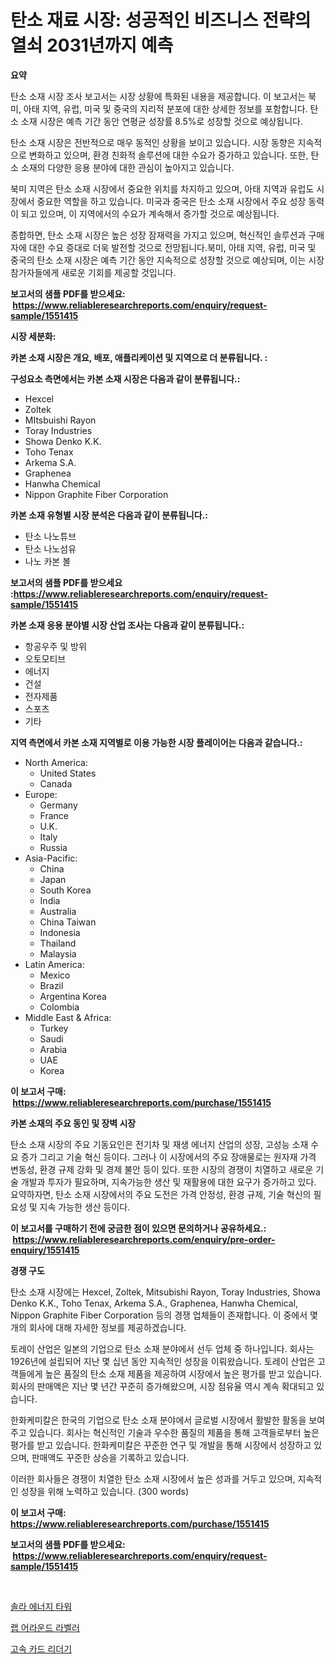 <p><h1>탄소 재료 시장: 성공적인 비즈니스 전략의 열쇠 2031년까지 예측</h1></p><p><strong>요약</strong></p>
<p><p>탄소 소재 시장 조사 보고서는 시장 상황에 특화된 내용을 제공합니다. 이 보고서는 북미, 아태 지역, 유럽, 미국 및 중국의 지리적 분포에 대한 상세한 정보를 포함합니다. 탄소 소재 시장은 예측 기간 동안 연평균 성장률 8.5%로 성장할 것으로 예상됩니다.</p><p>탄소 소재 시장은 전반적으로 매우 동적인 상황을 보이고 있습니다. 시장 동향은 지속적으로 변화하고 있으며, 환경 친화적 솔루션에 대한 수요가 증가하고 있습니다. 또한, 탄소 소재의 다양한 응용 분야에 대한 관심이 높아지고 있습니다.</p><p>북미 지역은 탄소 소재 시장에서 중요한 위치를 차지하고 있으며, 아태 지역과 유럽도 시장에서 중요한 역할을 하고 있습니다. 미국과 중국은 탄소 소재 시장에서 주요 성장 동력이 되고 있으며, 이 지역에서의 수요가 계속해서 증가할 것으로 예상됩니다.</p><p>종합하면, 탄소 소재 시장은 높은 성장 잠재력을 가지고 있으며, 혁신적인 솔루션과 구매자에 대한 수요 증대로 더욱 발전할 것으로 전망됩니다.북미, 아태 지역, 유럽, 미국 및 중국의 탄소 소재 시장은 예측 기간 동안 지속적으로 성장할 것으로 예상되며, 이는 시장 참가자들에게 새로운 기회를 제공할 것입니다.</p></p>
<p><strong>보고서의 샘플 PDF를 받으세요: &nbsp;<a href="https://www.reliableresearchreports.com/enquiry/request-sample/1551415">https://www.reliableresearchreports.com/enquiry/request-sample/1551415</a></strong></p>
<p><strong>시장 세분화:</strong></p>
<p><strong> 카본 소재 시장은 개요, 배포, 애플리케이션 및 지역으로 더 분류됩니다. :</strong></p>
<p><strong>구성요소 측면에서는 카본 소재 시장은 다음과 같이 분류됩니다.:</strong></p>
<p><ul><li>Hexcel</li><li>Zoltek</li><li>MItsbuishi Rayon</li><li>Toray Industries</li><li>Showa Denko K.K.</li><li>Toho Tenax</li><li>Arkema S.A.</li><li>Graphenea</li><li>Hanwha Chemical</li><li>Nippon Graphite Fiber Corporation</li></ul></p>
<p><strong> 카본 소재 유형별 시장 분석은 다음과 같이 분류됩니다.:</strong></p>
<p><ul><li>탄소 나노튜브</li><li>탄소 나노섬유</li><li>나노 카본 볼</li></ul></p>
<p><strong>보고서의 샘플 PDF를 받으세요 :<a href="https://www.reliableresearchreports.com/enquiry/request-sample/1551415">https://www.reliableresearchreports.com/enquiry/request-sample/1551415</a></strong></p>
<p><strong> 카본 소재 응용 분야별 시장 산업 조사는 다음과 같이 분류됩니다.:</strong></p>
<p><ul><li>항공우주 및 방위</li><li>오토모티브</li><li>에너지</li><li>건설</li><li>전자제품</li><li>스포츠</li><li>기타</li></ul></p>
<p><strong>지역 측면에서 카본 소재 지역별로 이용 가능한 시장 플레이어는 다음과 같습니다.:</strong></p>
<p><ul>
    <li>
        North America:
        <ul>
            <li>United States</li>
            <li>Canada</li>
        </ul>
    </li>
    <li>
        Europe:
        <ul>
            <li>Germany</li>
            <li>France</li>
            <li>U.K.</li>
            <li>Italy</li>
            <li>Russia</li>
        </ul>
    </li>
    <li>
        Asia-Pacific:
        <ul>
            <li>China</li>
            <li>Japan</li>
            <li>South Korea</li>
            <li>India</li>
            <li>Australia</li>
            <li>China Taiwan</li>
            <li>Indonesia</li>
            <li>Thailand</li>
            <li>Malaysia</li>
        </ul>
    </li>
    <li>
        Latin America:
        <ul>
            <li>Mexico</li>
            <li>Brazil</li>
            <li>Argentina Korea</li>
            <li>Colombia</li>
        </ul>
    </li>
    <li>
        Middle East & Africa:
        <ul>
            <li>Turkey</li>
            <li>Saudi</li>
            <li>Arabia</li>
            <li>UAE</li>
            <li>Korea</li>
        </ul>
    </li>
    </ul></p>
<p><strong>이 보고서 구매: &nbsp;<a href="https://www.reliableresearchreports.com/purchase/1551415">https://www.reliableresearchreports.com/purchase/1551415</a></strong></p>
<p><strong>카본 소재의 주요 동인 및 장벽 시장</strong></p>
<p><p>탄소 소재 시장의 주요 기동요인은 전기차 및 재생 에너지 산업의 성장, 고성능 소재 수요 증가 그리고 기술 혁신 등이다. 그러나 이 시장에서의 주요 장애물로는 원자재 가격 변동성, 환경 규제 강화 및 경제 불안 등이 있다. 또한 시장의 경쟁이 치열하고 새로운 기술 개발과 투자가 필요하며, 지속가능한 생산 및 재활용에 대한 요구가 증가하고 있다. 요약하자면, 탄소 소재 시장에서의 주요 도전은 가격 안정성, 환경 규제, 기술 혁신의 필요성 및 지속 가능한 생산 등이다.</p></p>
<p><strong>이 보고서를 구매하기 전에 궁금한 점이 있으면 문의하거나 공유하세요.: &nbsp;<a href="https://www.reliableresearchreports.com/enquiry/pre-order-enquiry/1551415">https://www.reliableresearchreports.com/enquiry/pre-order-enquiry/1551415</a></strong></p>
<p><strong>경쟁 구도</strong></p>
<p><p>탄소 소재 시장에는 Hexcel, Zoltek, Mitsubishi Rayon, Toray Industries, Showa Denko K.K., Toho Tenax, Arkema S.A., Graphenea, Hanwha Chemical, Nippon Graphite Fiber Corporation 등의 경쟁 업체들이 존재합니다. 이 중에서 몇 개의 회사에 대해 자세한 정보를 제공하겠습니다.</p><p>토레이 산업은 일본의 기업으로 탄소 소재 분야에서 선두 업체 중 하나입니다. 회사는 1926년에 설립되어 지난 몇 십년 동안 지속적인 성장을 이뤄왔습니다. 토레이 산업은 고객들에게 높은 품질의 탄소 소재 제품을 제공하여 시장에서 높은 평가를 받고 있습니다. 회사의 판매액은 지난 몇 년간 꾸준히 증가해왔으며, 시장 점유율 역시 계속 확대되고 있습니다.</p><p>한화케미칼은 한국의 기업으로 탄소 소재 분야에서 글로벌 시장에서 활발한 활동을 보여주고 있습니다. 회사는 혁신적인 기술과 우수한 품질의 제품을 통해 고객들로부터 높은 평가를 받고 있습니다. 한화케미칼은 꾸준한 연구 및 개발을 통해 시장에서 성장하고 있으며, 판매액도 꾸준한 상승을 기록하고 있습니다.</p><p>이러한 회사들은 경쟁이 치열한 탄소 소재 시장에서 높은 성과를 거두고 있으며, 지속적인 성장을 위해 노력하고 있습니다. (300 words)</p></p>
<p><strong>이 보고서 구매: &nbsp; <a href="https://www.reliableresearchreports.com/purchase/1551415">https://www.reliableresearchreports.com/purchase/1551415</a></strong></p>
<p><strong>보고서의 샘플 PDF를 받으세요: &nbsp;<a href="https://www.reliableresearchreports.com/enquiry/request-sample/1551415">https://www.reliableresearchreports.com/enquiry/request-sample/1551415</a></strong><strong></strong></p>
<p>&nbsp;</p>
<p><p><a href="https://github.com/wallacBahrtyinger567686/Market-Research-Report-List-1/blob/main/23823476866.md">솔라 에너지 타워</a></p><p><a href="https://github.com/vseigx30c9a1j/Market-Research-Report-List-1/blob/main/12573786868.md">랩 어라운드 라벨러</a></p><p><a href="https://github.com/plelbej847484502/Market-Research-Report-List-1/blob/main/53529206867.md">고속 카드 리더기</a></p></p>